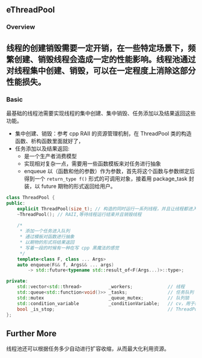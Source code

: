 ## eThreadPool
### Overview

线程的创建销毁需要一定开销，在一些特定场景下，频繁创建、销毁线程会造成一定的性能影响。线程池通过对线程集中创建、销毁，可以在一定程度上消除这部分性能损失。
---
### Basic
最基础的线程池需要实现线程的集中创建、集中销毁、任务添加以及结果返回这些功能。

- 集中创建、销毁：参考 cpp RAII 的资源管理机制，在 ThreadPool 类的构造函数、析构函数里面就好了，
- 任务添加以及结果返回:
    - 是一个生产者消费模型
    - 实现相对复杂一点，需要用一些函数模板来对任务进行抽象
    - enqueue 以（函数和他的参数）作为参数，首先将这个函数与参数绑定后得到一个 `return_type f()` 形式的可调用对象，接着用 package_task 封装，以 future 期物的形式返回给用户。


```cpp
class ThreadPool {
public:
    explicit ThreadPool(size_t); // 构造的同时运行一系列线程，并且让线程都进入 sleep 状态避免占有 CPU 资源
    ~ThreadPool(); // RAII,等待线程运行结束并且销毁线程
    
    /*
     * 添加一个任务进入队列
     * 通过模板对函数进行抽象
     * 以期物的形式将结果返回
     * 写着一段的时候有一种在写 cpp 黑魔法的感觉
     */
    template<class F, class ... Args> 
    auto enqueue(F&& f, Args&& ... args)
        -> std::future<typename std::result_of<F(Args...)>::type>;

private:
    std::vector<std::thread>          _workers;             // 线程
    std::queue<std::function<void()>> _tasks;               // 任务队列
    std::mutex                        _queue_mutex;         // 队列锁
    std::condition_variable           _conditionVariable;   // cv，用于线程的休眠唤醒
    bool _is_stop;                                          // ThreadPool 状态
};
```
## Further More
线程池还可以根据任务多少自动进行扩容收缩，从而最大化利用资源。
